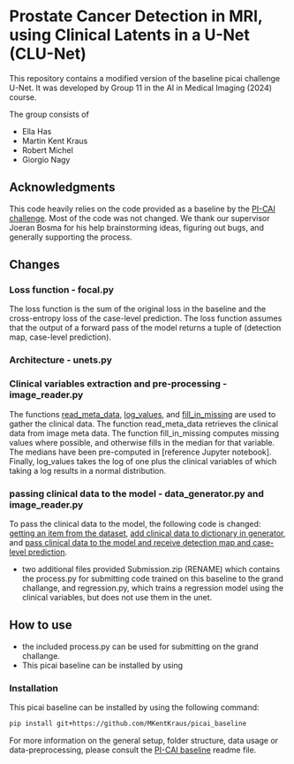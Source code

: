 # Prostate Cancer Detection in MRI, using Clinical Latents in a U-Net (CLU-Net)

This repository contains a modified version of the baseline picai challenge U-Net. It was developed by Group 11 in the AI in Medical Imaging (2024) course. 

The group consists of 
- Ella Has
- Martin Kent Kraus
- Robert Michel
- Giorgio Nagy



## Acknowledgments

This code heavily relies on the code provided as a baseline by the [PI-CAI challenge](https://pi-cai.grand-challenge.org/). Most of the code was not changed. 
We thank our supervisor Joeran Bosma for his help brainstorming ideas, figuring out bugs, and generally supporting the process. 

## Changes

### Loss function - focal.py
The loss function is the sum of the original loss in the baseline and the cross-entropy loss of the case-level prediction. The loss function assumes that the output of a forward pass of the model returns a tuple of (detection map, case-level prediction).

### Architecture - unets.py

### Clinical variables extraction and pre-processing - image_reader.py
The functions [read\_meta\_data](https://github.com/MKentKraus/picai_baseline/blob/25d21239f8e8051a78f3f8cf2fb8b1189c3c026a/src/picai_baseline/unet/training_setup/image_reader.py#L93), [log\_values](https://github.com/MKentKraus/picai_baseline/blob/25d21239f8e8051a78f3f8cf2fb8b1189c3c026a/src/picai_baseline/unet/training_setup/image_reader.py#L122), and [fill\_in\_missing](https://github.com/MKentKraus/picai_baseline/blob/25d21239f8e8051a78f3f8cf2fb8b1189c3c026a/src/picai_baseline/unet/training_setup/image_reader.py#L141) are used to gather the clinical data. The function read\_meta\_data retrieves the clinical data from image meta data. The function fill\_in\_missing computes missing values where possible, and otherwise fills in the median for that variable. The medians have been pre-computed in \[reference Jupyter notebook\]. Finally, log\_values takes the log of one plus the clinical variables of which taking a log results in a normal distribution.

### passing clinical data to the model - data_generator.py and image_reader.py
To pass the clinical data to the model, the following code is changed: [getting an item from the dataset](https://github.com/MKentKraus/picai_baseline/blob/25d21239f8e8051a78f3f8cf2fb8b1189c3c026a/src/picai_baseline/unet/training_setup/image_reader.py#L181C1-L183C62), [add clinical data to dictionary in generator](https://github.com/MKentKraus/picai_baseline/blob/25d21239f8e8051a78f3f8cf2fb8b1189c3c026a/src/picai_baseline/unet/training_setup/data_generator.py#L71), and [pass clinical data to the model and receive detection map and case-level prediction](https://github.com/MKentKraus/picai_baseline/blob/25d21239f8e8051a78f3f8cf2fb8b1189c3c026a/src/picai_baseline/unet/training_setup/callbacks.py#L130-L131).

- two additional files provided Submission.zip (RENAME) which contains the process.py for submitting code trained on this baseline to the grand challange, and regression.py, which trains a regression model using the clinical variables, but does not use them in the unet. 
## How to use
- the included process.py can be used for submitting on the grand challange. 
- This picai baseline can be installed by using 



### Installation
This picai baseline can be installed by using the following command:


```bash
pip install git+https://github.com/MKentKraus/picai_baseline
```

For more information on the general setup, folder structure, data usage or data-preprocessing, please consult the [PI-CAI baseline](https://github.com/DIAGNijmegen/picai_baseline/blob/main/README.md) readme file. 

